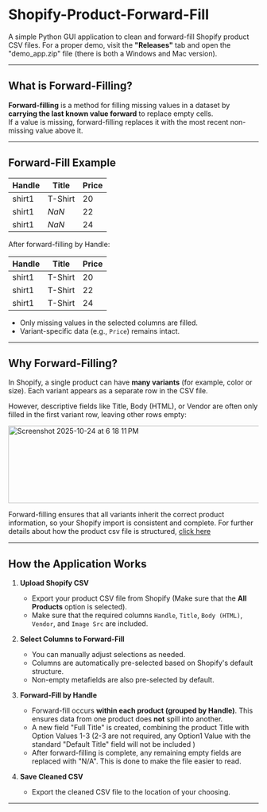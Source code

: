 # Shopify-Product-Forward-Fill

A simple Python GUI application to clean and forward-fill Shopify product CSV files. For a proper demo, visit the **"Releases"** tab and open the "demo_app.zip" file (there is both a Windows and Mac version).

---
## What is Forward-Filling?

**Forward-filling** is a method for filling missing values in a dataset by **carrying the last known value forward** to replace empty cells.  
If a value is missing, forward-filling replaces it with the most recent non-missing value above it.

---
## Forward-Fill Example

| Handle  | Title       | Price |
|---------|------------|-------|
| shirt1  | T-Shirt    | 20    |
| shirt1  | *NaN*      | 22    |
| shirt1  | *NaN*      | 24    |

After forward-filling by Handle:

| Handle  | Title       | Price |
|---------|------------|-------|
| shirt1  | T-Shirt    | 20    |
| shirt1  | T-Shirt    | 22    |
| shirt1  | T-Shirt    | 24    |

- Only missing values in the selected columns are filled.  
- Variant-specific data (e.g., `Price`) remains intact.  

---

## Why Forward-Filling?

In Shopify, a single product can have **many variants** (for example, color or size). Each variant appears as a separate row in the CSV file.  

However, descriptive fields like Title, Body (HTML), or Vendor are often only filled in the first variant row, leaving other rows empty:

<img width="937" height="156" alt="Screenshot 2025-10-24 at 6 18 11 PM" src="https://github.com/user-attachments/assets/a9f080a5-2638-44c5-97f7-52ecee8bf723" />

Forward-filling ensures that all variants inherit the correct product information, so your Shopify import is consistent and complete. For further details about how the product csv file is structured, [click here](https://help.shopify.com/en/manual/products/import-export/using-csv)


---

## How the Application Works

1. **Upload Shopify CSV**
   - Export your product CSV file from Shopify (Make sure that the **All Products** option is selected).  
   - Make sure that the required columns `Handle`, `Title`, `Body (HTML)`, `Vendor`, and `Image Src` are included.

2. **Select Columns to Forward-Fill**
   - You can manually adjust selections as needed.
   - Columns are automatically pre-selected based on Shopify's default structure.  
   - Non-empty metafields are also pre-selected by default.  

3. **Forward-Fill by Handle**
   - Forward-fill occurs **within each product (grouped by Handle)**. This ensures data from one product does **not** spill into another.
   - A new field "Full Title" is created, combining the product Title with Option Values 1-3 (2-3 are not required, any Option1 Value with the standard "Default Title" field will not be included )
   - After forward-filling is complete, any remaining empty fields are replaced with "N/A". This is done to make the file easier to read.
     
4. **Save Cleaned CSV**
   - Export the cleaned CSV file to the location of your choosing.

---
